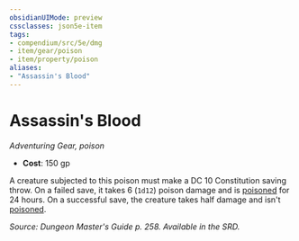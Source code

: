 ```yaml
---
obsidianUIMode: preview
cssclasses: json5e-item
tags:
- compendium/src/5e/dmg
- item/gear/poison
- item/property/poison
aliases: 
- "Assassin's Blood"
---
```

# Assassin's Blood
*Adventuring Gear, poison*  

- **Cost**: 150 gp

A creature subjected to this poison must make a DC 10 Constitution saving throw. On a failed save, it takes 6 (`1d12`) poison damage and is [poisoned](/3-Mechanics/CLI/rules/conditions.md#poisoned) for 24 hours. On a successful save, the creature takes half damage and isn't [poisoned](/3-Mechanics/CLI/rules/conditions.md#poisoned).

*Source: Dungeon Master's Guide p. 258. Available in the SRD.*